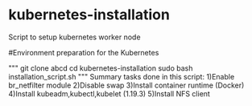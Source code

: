 # kubernetes-installation
Script to setup kubernetes worker node

#Environment preparation for the Kubernetes

"""
git clone abcd
cd kubernetes-installation
sudo bash installation_script.sh
"""
Summary tasks done in this script:
1)Enable br_netfilter module
2)Disable swap
3)Install container runtime (Docker)
4)Install kubeadm,kubectl,kubelet (1.19.3)
5)Install NFS client
